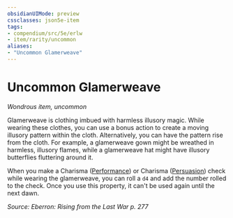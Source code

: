 ```yaml
---
obsidianUIMode: preview
cssclasses: json5e-item
tags:
- compendium/src/5e/erlw
- item/rarity/uncommon
aliases: 
- "Uncommon Glamerweave"
---
```

# Uncommon Glamerweave
*Wondrous item, uncommon*  


Glamerweave is clothing imbued with harmless illusory magic. While wearing these clothes, you can use a bonus action to create a moving illusory pattern within the cloth. Alternatively, you can have the pattern rise from the cloth. For example, a glamerweave gown might be wreathed in harmless, illusory flames, while a glamerweave hat might have illusory butterflies fluttering around it.

When you make a Charisma ([Performance](Mechanics/Rules/skills.md#Performance)) or Charisma ([Persuasion](Mechanics/Rules/skills.md#Persuasion)) check while wearing the glamerweave, you can roll a `d4` and add the number rolled to the check. Once you use this property, it can't be used again until the next dawn.

*Source: Eberron: Rising from the Last War p. 277*